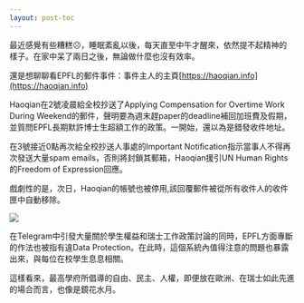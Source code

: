 ```yaml
---
layout: post-toc
---
```


最近感覺有些糟糕☹️，睡眠紊亂以後，每天直至中午才醒來，依然提不起精神的樣子。在家中呆了兩日之後，無論做什麼也沒有效率。

還是想聊聊看EPFL的郵件事件：事件主人的主頁[https://haoqian.info](https://haoqian.info)

Haoqian在2號凌晨給全校抄送了Applying Compensation for Overtime Work During Weekend的郵件，聲明要為週末趕paper的deadline補回加班費及假期，並質問EPFL長期默許博士生超額工作的政策。一開始，還以為是錯發收件地址。

在3號接近0點再次給全校抄送人事處的Important Notification指示當事人不得再次發送大量spam emails，否則將封鎖其郵箱，Haoqian援引UN Human Rights的Freedom of Expression回應。

戲劇性的是，次日，Haoqian的帳號也被停用,該回覆郵件被從所有收件人的收件匣中自動移除。

<img style="width=50%;" src="https://i.imgur.com/sFVkeTw.jpg" />

在Telegram中引發大量關於學生權益和瑞士工作政策討論的同時，EPFL方面專斷的作法也被指有違Data Protection。在此時，這個系統內值得注意的問題也暴露出來，與每位在校學生息息相關。

這樣看來，最高學府所倡導的自由、民主、人權，即便放在歐洲、在瑞士如此先進的場合而言，也像是鏡花水月。
